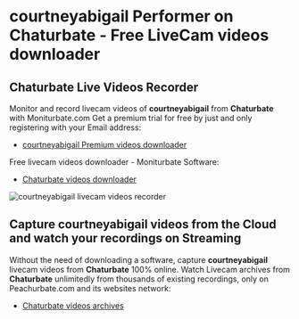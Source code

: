# courtneyabigail Performer on Chaturbate - Free LiveCam videos downloader

## Chaturbate Live Videos Recorder

Monitor and record livecam videos of **courtneyabigail** from **Chaturbate** with Moniturbate.com
Get a premium trial for free by just and only registering with your Email address:
* [courtneyabigail Premium videos downloader](https://moniturbate.com/request-demo-licence-key.html)

Free livecam videos downloader - Moniturbate Software:
* [Chaturbate videos downloader](https://moniturbate.com/moniturbate-download-software.html)

![courtneyabigail livecam videos recorder](https://peachurnet.com/templates/moniturbate-software.png)


## Capture courtneyabigail videos from the Cloud and watch your recordings on Streaming

Without the need of downloading a software, capture **courtneyabigail** livecam videos from **Chaturbate** 100% online.
Watch Livecam archives from **Chaturbate** unlimitedly from thousands of existing recordings, only on Peachurbate.com and its websites network:
* [Chaturbate videos archives](https://peachurnet.com/)